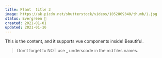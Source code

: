 ```yaml
---
title: Plant  title 3
image: https://ak.picdn.net/shutterstock/videos/1052869340/thumb/1.jpg
status: Evergreen 🌳
created: 2021-01-01
updated: 2021-01-10
---
```


This is the content, and it supports vue components inside! Beautiful.

> Don't forget to NOT use _ underscode in the md files names.
